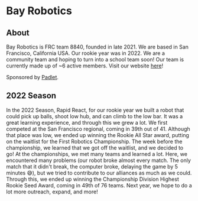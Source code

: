 # Bay Robotics

## About

Bay Robotics is FRC team 8840, founded in late 2021. We are based in San Francisco, California USA. Our rookie year was in 2022. We are a community team and hoping to turn into a school team soon! Our team is currently made up of ~6 active members. Visit our website [here](https://rgrenager24.wixsite.com/bayrobotics)!  

Sponsored by [Padlet](https://padlet.com/).

## 2022 Season

In the 2022 Season, Rapid React, for our rookie year we built a robot that could pick up balls, shoot low hub, and can climb to the low bar. It was a great learning experience, and through this we grew a lot. We first competed at the San Francisco regional, coming in 39th out of 41. Although that place was low, we ended up winning the Rookie All Star award, putting on the waitlist for the First Robotics Championship. The week before the championship, we learned that we got off the waitlist, and we decided to go! At the championships, we met many teams and learned a lot. Here, we encountered many problems (our robot broke almost every match. The only match that it didn't break, the computer broke, delaying the game by 5 minutes 😅), but we tried to contribute to our alliances as much as we could. Through this, we ended up winning the Championship Division Highest Rookie Seed Award, coming in 49th of 76 teams. Next year, we hope to do a lot more outreach, expand, and more!
